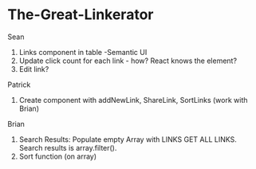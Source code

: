 # The-Great-Linkerator

Sean
1. Links component in table -Semantic UI
2. Update click count for each link - how? React knows the element?  
3. Edit link? 

Patrick
1. Create component with addNewLink, ShareLink, SortLinks (work with Brian)

Brian
1. Search Results: Populate empty Array with LINKS GET ALL LINKS. Search results is array.filter(). 
2. Sort function (on array)
